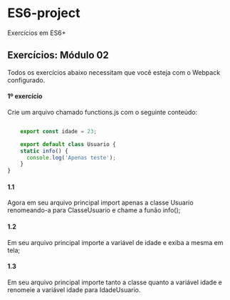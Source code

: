 # ES6-project

Exercícios em ES6+

## Exercícios: Módulo 02

Todos os exercícios abaixo necessitam que você esteja com o Webpack configurado.

#### 1º exercício

Crie um arquivo chamado functions.js com o seguinte conteúdo:

```javascript

    export const idade = 23;

    export default class Usuario {
    static info() {
      console.log('Apenas teste');
    }
}
```

#### 1.1

Agora em seu arquivo principal import apenas a classe Usuario renomeando-a para ClasseUsuario
e chame a funão info();

#### 1.2

Em seu arquivo principal importe a variável de idade e exiba a mesma em tela;

#### 1.3

Em seu arquivo principal importe tanto a classe quanto a variável idade e renomeie a variável idade
para IdadeUsuario.